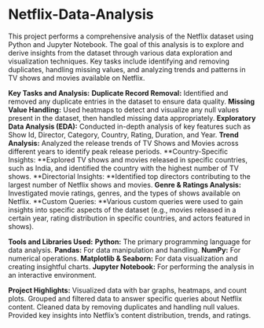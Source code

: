 # Netflix-Data-Analysis

This project performs a comprehensive analysis of the Netflix dataset using Python and Jupyter Notebook. The goal of this analysis is to explore and derive insights from the dataset through various data exploration and visualization techniques. Key tasks include identifying and removing duplicates, handling missing values, and analyzing trends and patterns in TV shows and movies available on Netflix.

**Key Tasks and Analysis:**
**Duplicate Record Removal:** Identified and removed any duplicate entries in the dataset to ensure data quality.
**Missing Value Handling:** Used heatmaps to detect and visualize any null values present in the dataset, then handled missing data appropriately.
**Exploratory Data Analysis (EDA):** Conducted in-depth analysis of key features such as Show Id, Director, Category, Country, Rating, Duration, and Year.
**Trend Analysis:** Analyzed the release trends of TV Shows and Movies across different years to identify peak release periods.
**Country-Specific Insights: **Explored TV shows and movies released in specific countries, such as India, and identified the country with the highest number of TV shows.
**Directorial Insights: **Identified top directors contributing to the largest number of Netflix shows and movies.
**Genre & Ratings Analysis:** Investigated movie ratings, genres, and the types of shows available on Netflix.
**Custom Queries: **Various custom queries were used to gain insights into specific aspects of the dataset (e.g., movies released in a certain year, rating distribution in specific countries, and actors featured in shows).

**Tools and Libraries Used:**
**Python:** The primary programming language for data analysis.
**Pandas:** For data manipulation and handling.
**NumPy:** For numerical operations.
**Matplotlib & Seaborn:** For data visualization and creating insightful charts.
**Jupyter Notebook:** For performing the analysis in an interactive environment.

**Project Highlights:**
Visualized data with bar graphs, heatmaps, and count plots.
Grouped and filtered data to answer specific queries about Netflix content.
Cleaned data by removing duplicates and handling null values.
Provided key insights into Netflix’s content distribution, trends, and ratings.
